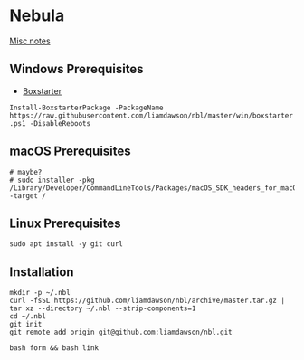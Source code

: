 # Nebula

[Misc notes](./MISC.md)

## Windows Prerequisites

* [Boxstarter](https://boxstarter.org/)

`Install-BoxstarterPackage -PackageName https://raw.githubusercontent.com/liamdawson/nbl/master/win/boxstarter.ps1 -DisableReboots`

## macOS Prerequisites

```shell
# maybe?
# sudo installer -pkg /Library/Developer/CommandLineTools/Packages/macOS_SDK_headers_for_macOS_10.14.pkg -target /
```

## Linux Prerequisites

```shell
sudo apt install -y git curl
```

## Installation

```shell
mkdir -p ~/.nbl
curl -fsSL https://github.com/liamdawson/nbl/archive/master.tar.gz | tar xz --directory ~/.nbl --strip-components=1
cd ~/.nbl
git init
git remote add origin git@github.com:liamdawson/nbl.git

bash form && bash link
```
